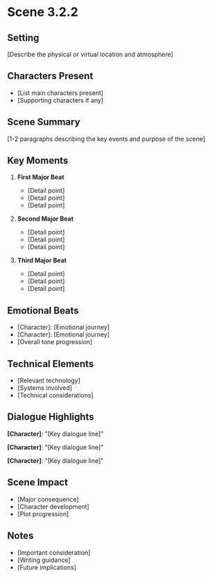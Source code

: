 # Scene 3.2.2

## Setting
[Describe the physical or virtual location and atmosphere]

## Characters Present
- [List main characters present]
- [Supporting characters if any]

## Scene Summary
[1-2 paragraphs describing the key events and purpose of the scene]

## Key Moments
1. **First Major Beat**
   - [Detail point]
   - [Detail point]
   - [Detail point]

2. **Second Major Beat**
   - [Detail point]
   - [Detail point]
   - [Detail point]

3. **Third Major Beat**
   - [Detail point]
   - [Detail point]
   - [Detail point]

## Emotional Beats
- [Character]: [Emotional journey]
- [Character]: [Emotional journey]
- [Overall tone progression]

## Technical Elements
- [Relevant technology]
- [Systems involved]
- [Technical considerations]

## Dialogue Highlights
**[Character]**: "[Key dialogue line]"

**[Character]**: "[Key dialogue line]"

**[Character]**: "[Key dialogue line]"

## Scene Impact
- [Major consequence]
- [Character development]
- [Plot progression]

## Notes
- [Important consideration]
- [Writing guidance]
- [Future implications]
